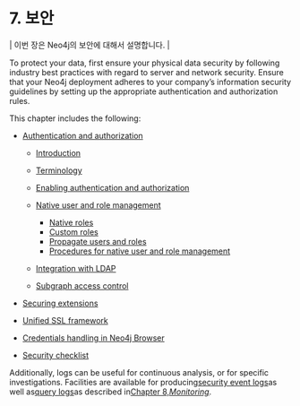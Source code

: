 # 7. 보안

| 이번 장은 Neo4j의 보안에 대해서 설명합니다. |


To protect your data, first ensure your physical data security by following industry best practices with regard to server and network security. Ensure that your Neo4j deployment adheres to your company’s information security guidelines by setting up the appropriate authentication and authorization rules.

This chapter includes the following:

* [Authentication and authorization](https://neo4j.com/docs/operations-manual/3.3/security/authentication-authorization/)

  * [Introduction](https://neo4j.com/docs/operations-manual/3.3/security/authentication-authorization/introduction/)
  * [Terminology](https://neo4j.com/docs/operations-manual/3.3/security/authentication-authorization/terminology/)
  * [Enabling authentication and authorization](https://neo4j.com/docs/operations-manual/3.3/security/authentication-authorization/enable/)
  * [Native user and role management](https://neo4j.com/docs/operations-manual/3.3/security/authentication-authorization/native-user-role-management/)

    * [Native roles](https://neo4j.com/docs/operations-manual/3.3/security/authentication-authorization/native-user-role-management/native-roles/)
    * [Custom roles](https://neo4j.com/docs/operations-manual/3.3/security/authentication-authorization/native-user-role-management/custom-roles/)
    * [Propagate users and roles](https://neo4j.com/docs/operations-manual/3.3/security/authentication-authorization/native-user-role-management/propagate-users-and-roles/)
    * [Procedures for native user and role management](https://neo4j.com/docs/operations-manual/3.3/security/authentication-authorization/native-user-role-management/procedures/)

  * [Integration with LDAP](https://neo4j.com/docs/operations-manual/3.3/security/authentication-authorization/ldap-integration/)

  * [Subgraph access control](https://neo4j.com/docs/operations-manual/3.3/security/authentication-authorization/subgraph-access-control/)

* [Securing extensions](https://neo4j.com/docs/operations-manual/3.3/security/securing-extensions/)

* [Unified SSL framework](https://neo4j.com/docs/operations-manual/3.3/security/ssl-framework/)

* [Credentials handling in Neo4j Browser](https://neo4j.com/docs/operations-manual/3.3/security/browser/)
* [Security checklist](https://neo4j.com/docs/operations-manual/3.3/security/checklist/)

Additionally, logs can be useful for continuous analysis, or for specific investigations. Facilities are available for producing[security event logs](https://neo4j.com/docs/operations-manual/3.3/monitoring/logging/security-events-logging/)as well as[query logs](https://neo4j.com/docs/operations-manual/3.3/monitoring/logging/query-logging/)as described in[Chapter 8,_Monitoring_](https://neo4j.com/docs/operations-manual/3.3/monitoring/).

